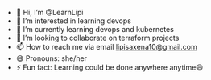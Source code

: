 - 👋 Hi, I’m @LearnLipi
- 👀 I’m interested in learning devops
- 🌱 I’m currently learning devops and kubernetes
- 💞️ I’m looking to collaborate on terraform projects
- 📫 How to reach me via email lipisaxena10@gmail.com
- 😄 Pronouns: she/her
- ⚡ Fun fact: Learning could be done anywhere anytime😄

<!---
LearnLipi/LearnLipi is a ✨ special ✨ repository because its `README.md` (this file) appears on your GitHub profile.
You can click the Preview link to take a look at your changes.
--->

